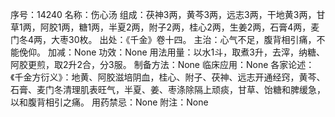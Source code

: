 序号：14240
名称：伤心汤
组成：茯神3两，黄芩3两，远志3两，干地黄3两，甘草1两，阿胶1两，糖1两，半夏2两，附子2两，桂心2两，生姜2两，石膏4两，麦门冬4两，大枣30枚。
出处：《千金》卷十四。
主治：心气不足，腹背相引痛，不能俛仰。
加减：None
功效：None
用法用量：以水1斗，取煮3升，去滓，纳糖、阿胶更煎，取2升2合，分3服。
制备方法：None
临床应用：None
各家论述：《千金方衍义》：地黄、阿胶滋培阴血，桂心、附子、茯神、远志开通经窍，黄芩、石膏、麦门冬清理肌表旺气，半夏、姜、枣涤除隔上顽痰，甘草、饴糖和脾缓急，以和腹背相引之痛。
用药禁忌：None
附注：None
